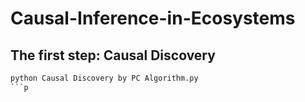 # Causal-Inference-in-Ecosystems

## The first step: Causal Discovery
```python
python Causal Discovery by PC Algorithm.py
```p
